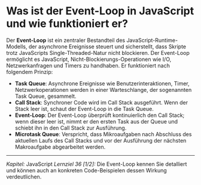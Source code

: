 # Was ist der Event-Loop in JavaScript und wie funktioniert er?

Der **Event-Loop** ist ein zentraler Bestandteil des JavaScript-Runtime-Modells, der asynchrone Ereignisse steuert und sicherstellt, dass Skripte trotz JavaScripts Single-Threaded-Natur nicht blockieren. Der Event-Loop ermöglicht es JavaScript, Nicht-Blockierungs-Operationen wie I/O, Netzwerkanfragen und Timers zu handhaben. Er funktioniert nach folgendem Prinzip:
  - **Task Queue**: Asynchrone Ereignisse wie Benutzerinteraktionen, Timer, Netzwerkoperationen werden in einer Warteschlange, der sogenannten Task Queue, gesammelt.
  - **Call Stack**: Synchroner Code wird im Call Stack ausgeführt. Wenn der Stack leer ist, schaut der Event-Loop in die Task Queue.
  - **Event-Loop**: Der Event-Loop überprüft kontinuierlich den Call Stack; wenn dieser leer ist, nimmt er den ersten Task aus der Queue und schiebt ihn in den Call Stack zur Ausführung.
  - **Microtask Queue**: Verspricht, dass Mikroaufgaben nach Abschluss des aktuellen Laufs des Call Stacks und vor der Ausführung der nächsten Makroaufgabe abgearbeitet werden.

---

_Kapitel:_ JavaScript
_Lernziel 36 \[1/2\]:_ Die Event-Loop kennen Sie detalliert und können auch an konkreten Code-Beispielen dessen Wirkung verdeutlichen.
